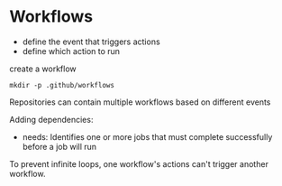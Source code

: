 # Workflows

- define the event that triggers actions
- define which action to run

create a workflow

```console
mkdir -p .github/workflows
```

Repositories can contain multiple workflows based on different events

Adding dependencies:

- needs: Identifies one or more jobs that must complete successfully before a job will run

To prevent infinite loops, one workflow's actions can't trigger another workflow.
